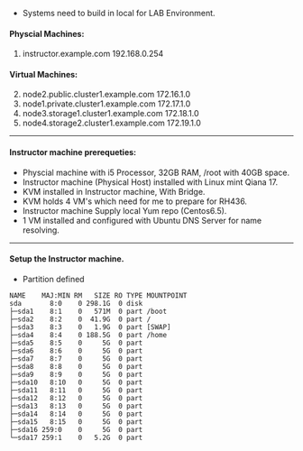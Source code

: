 * Systems need to build in local for LAB Environment.

#### Physcial Machines:

1. instructor.example.com               192.168.0.254

#### Virtual Machines:

2. node2.public.cluster1.example.com	172.16.1.0
3. node1.private.cluster1.example.com	172.17.1.0
4. node3.storage1.cluster1.example.com	172.18.1.0
5. node4.storage2.cluster1.example.com	172.19.1.0

---------------------------------------------------------

#### Instructor machine prerequeties:

* Physcial machine with i5 Processor, 32GB RAM, /root with 40GB space.
* Instructor machine (Physical Host) installed with Linux mint Qiana 17.
* KVM installed in Instructor machine, With Bridge.
* KVM holds 4 VM's which need for me to prepare for RH436.
* Instructor machine Supply local Yum repo (Centos6.5).
* 1 VM installed and configured with Ubuntu DNS Server for name resolving.

---------------------------------------------------------

#### Setup the Instructor machine.

* Partition defined

```
NAME    MAJ:MIN RM   SIZE RO TYPE MOUNTPOINT
sda       8:0    0 298.1G  0 disk 
├─sda1    8:1    0   571M  0 part /boot
├─sda2    8:2    0  41.9G  0 part /
├─sda3    8:3    0   1.9G  0 part [SWAP]
├─sda4    8:4    0 188.5G  0 part /home
├─sda5    8:5    0     5G  0 part 
├─sda6    8:6    0     5G  0 part 
├─sda7    8:7    0     5G  0 part 
├─sda8    8:8    0     5G  0 part 
├─sda9    8:9    0     5G  0 part 
├─sda10   8:10   0     5G  0 part 
├─sda11   8:11   0     5G  0 part 
├─sda12   8:12   0     5G  0 part 
├─sda13   8:13   0     5G  0 part 
├─sda14   8:14   0     5G  0 part 
├─sda15   8:15   0     5G  0 part 
├─sda16 259:0    0     5G  0 part 
└─sda17 259:1    0   5.2G  0 part
```


